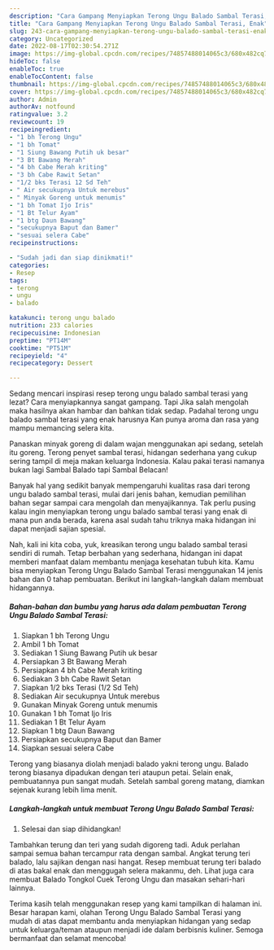 ```yaml
---
description: "Cara Gampang Menyiapkan Terong Ungu Balado Sambal Terasi, Enak"
title: "Cara Gampang Menyiapkan Terong Ungu Balado Sambal Terasi, Enak"
slug: 243-cara-gampang-menyiapkan-terong-ungu-balado-sambal-terasi-enak
category: Uncategorized
date: 2022-08-17T02:30:54.271Z
image: https://img-global.cpcdn.com/recipes/74857488014065c3/680x482cq70/terong-ungu-balado-sambal-terasi-foto-resep-utama.jpg
hideToc: false
enableToc: true
enableTocContent: false
thumbnail: https://img-global.cpcdn.com/recipes/74857488014065c3/680x482cq70/terong-ungu-balado-sambal-terasi-foto-resep-utama.jpg
cover: https://img-global.cpcdn.com/recipes/74857488014065c3/680x482cq70/terong-ungu-balado-sambal-terasi-foto-resep-utama.jpg
author: Admin
authorAv: notfound
ratingvalue: 3.2
reviewcount: 19
recipeingredient:
- "1 bh Terong Ungu"
- "1 bh Tomat"
- "1 Siung Bawang Putih uk besar"
- "3 Bt Bawang Merah"
- "4 bh Cabe Merah kriting"
- "3 bh Cabe Rawit Setan"
- "1/2 bks Terasi 12 Sd Teh"
- " Air secukupnya Untuk merebus"
- " Minyak Goreng untuk menumis"
- "1 bh Tomat Ijo Iris"
- "1 Bt Telur Ayam"
- "1 btg Daun Bawang"
- "secukupnya Baput dan Bamer"
- "sesuai selera Cabe"
recipeinstructions:

- "Sudah jadi dan siap dinikmati!"
categories:
- Resep
tags:
- terong
- ungu
- balado

katakunci: terong ungu balado 
nutrition: 233 calories
recipecuisine: Indonesian
preptime: "PT14M"
cooktime: "PT51M"
recipeyield: "4"
recipecategory: Dessert

---
```



Sedang mencari inspirasi resep terong ungu balado sambal terasi yang lezat? Cara menyiapkannya sangat gampang. Tapi Jika salah mengolah maka hasilnya akan hambar dan bahkan tidak sedap. Padahal terong ungu balado sambal terasi yang enak harusnya Kan punya aroma dan rasa yang mampu memancing selera kita.


Panaskan minyak goreng di dalam wajan menggunakan api sedang, setelah itu goreng. Terong penyet sambal terasi, hidangan sederhana yang cukup sering tampil di meja makan keluarga Indonesia. Kalau pakai terasi namanya bukan lagi Sambal Balado tapi Sambal Belacan!

Banyak hal yang sedikit banyak mempengaruhi kualitas rasa dari terong ungu balado sambal terasi, mulai dari jenis bahan, kemudian pemilihan bahan segar sampai cara mengolah dan menyajikannya. Tak perlu pusing kalau ingin menyiapkan terong ungu balado sambal terasi yang enak di mana pun anda berada, karena asal sudah tahu triknya maka hidangan ini dapat menjadi sajian spesial.


Nah, kali ini kita coba, yuk, kreasikan terong ungu balado sambal terasi sendiri di rumah. Tetap berbahan yang sederhana, hidangan ini dapat memberi manfaat dalam membantu menjaga kesehatan tubuh kita. Kamu bisa menyiapkan Terong Ungu Balado Sambal Terasi menggunakan 14 jenis bahan dan 0 tahap pembuatan. Berikut ini langkah-langkah dalam membuat hidangannya.

<!--inarticleads1-->

##### Bahan-bahan dan bumbu yang harus ada dalam pembuatan Terong Ungu Balado Sambal Terasi:

1. Siapkan 1 bh Terong Ungu
1. Ambil 1 bh Tomat
1. Sediakan 1 Siung Bawang Putih uk besar
1. Persiapkan 3 Bt Bawang Merah
1. Persiapkan 4 bh Cabe Merah kriting
1. Sediakan 3 bh Cabe Rawit Setan
1. Siapkan 1/2 bks Terasi (1/2 Sd Teh)
1. Sediakan  Air secukupnya Untuk merebus
1. Gunakan  Minyak Goreng untuk menumis
1. Gunakan 1 bh Tomat Ijo Iris
1. Sediakan 1 Bt Telur Ayam
1. Siapkan 1 btg Daun Bawang
1. Persiapkan secukupnya Baput dan Bamer
1. Siapkan sesuai selera Cabe


Terong yang biasanya diolah menjadi balado yakni terong ungu. Balado terong biasanya dipadukan dengan teri ataupun petai. Selain enak, pembuatannya pun sangat mudah. Setelah sambal goreng matang, diamkan sejenak kurang lebih lima menit. 

<!--inarticleads2-->

##### Langkah-langkah untuk membuat Terong Ungu Balado Sambal Terasi:


1. Selesai dan siap dihidangkan!

Tambahkan terung dan teri yang sudah digoreng tadi. Aduk perlahan sampai semua bahan tercampur rata dengan sambal. Angkat terung teri balado, lalu sajikan dengan nasi hangat. Resep membuat terung teri balado di atas bakal enak dan menggugah selera makanmu, deh. Lihat juga cara membuat Balado Tongkol Cuek Terong Ungu dan masakan sehari-hari lainnya. 

Terima kasih telah menggunakan resep yang kami tampilkan di halaman ini. Besar harapan kami, olahan Terong Ungu Balado Sambal Terasi yang mudah di atas dapat membantu anda menyiapkan hidangan yang sedap untuk keluarga/teman ataupun menjadi ide dalam berbisnis kuliner. Semoga bermanfaat dan selamat mencoba!
